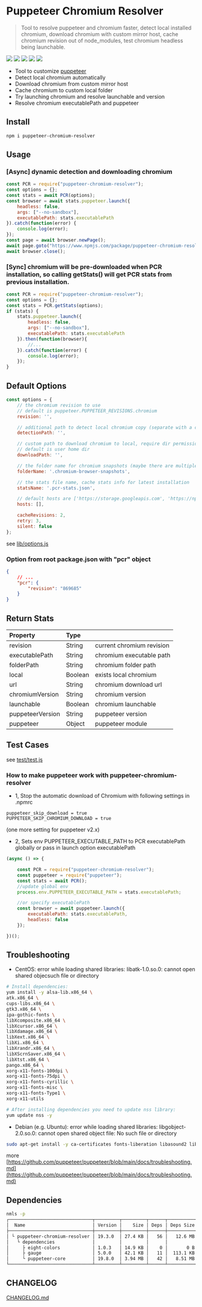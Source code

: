 
# Puppeteer Chromium Resolver
> Tool to resolve puppeteer and chromium faster, detect local installed chromium, download chromium with custom mirror host, cache chromium revision out of node_modules, test chromium headless being launchable.

![](https://img.shields.io/npm/v/puppeteer-chromium-resolver)
![](https://img.shields.io/librariesio/github/cenfun/puppeteer-chromium-resolver)
![](https://img.shields.io/librariesio/dependents/npm/puppeteer-chromium-resolver)
[![](https://badgen.net/npm/dw/puppeteer-chromium-resolver)](https://www.npmjs.com/package/puppeteer-chromium-resolver)
![](https://img.shields.io/github/license/cenfun/puppeteer-chromium-resolver)

* Tool to customize [puppeteer](https://github.com/GoogleChrome/puppeteer)
* Detect local chromium automatically
* Download chromium from custom mirror host
* Cache chromium to custom local folder
* Try launching chromium and resolve launchable and version
* Resolve chromium executablePath and puppeteer


## Install 
```sh
npm i puppeteer-chromium-resolver
```
## Usage
### [Async] dynamic detection and downloading chromium
```js
const PCR = require("puppeteer-chromium-resolver");
const options = {};
const stats = await PCR(options);
const browser = await stats.puppeteer.launch({
    headless: false,
    args: ["--no-sandbox"],
    executablePath: stats.executablePath
}).catch(function(error) {
    console.log(error);
});
const page = await browser.newPage();
await page.goto("https://www.npmjs.com/package/puppeteer-chromium-resolver");
await browser.close();
```

### [Sync] chromium will be pre-downloaded when PCR installation, so calling getStats() will get PCR stats from previous installation.
```js
const PCR = require("puppeteer-chromium-resolver");
const options = {};
const stats = PCR.getStats(options);
if (stats) {
    stats.puppeteer.launch({
        headless: false,
        args: ["--no-sandbox"],
        executablePath: stats.executablePath
    }).then(function(browser){
        //...
    }).catch(function(error) {
        console.log(error);
    });
}
```

## Default Options
```js
const options = {
    // the chromium revision to use
    // default is puppeteer.PUPPETEER_REVISIONS.chromium
    revision: '',

    // additional path to detect local chromium copy (separate with a comma if multiple paths)
    detectionPath: '',

    // custom path to download chromium to local, require dir permission: 0o777
    // default is user home dir
    downloadPath: '',

    // the folder name for chromium snapshots (maybe there are multiple versions)
    folderName: '.chromium-browser-snapshots',

    // the stats file name, cache stats info for latest installation
    statsName: '.pcr-stats.json',

    // default hosts are ['https://storage.googleapis.com', 'https://npmmirror.com/mirrors']
    hosts: [],

    cacheRevisions: 2,
    retry: 3,
    silent: false
};

```
see [lib/options.js](/lib/options.js)

### Option from root package.json with "pcr" object
```json
{
    // ...
    "pcr": {
        "revision": "869685"
    }
}
```

## Return Stats
|Property        | Type    |                          |
| :--------------| :------ | :----------------------  |
|revision        | String  |current chromium revision |
|executablePath  | String  |chromium executable path  |
|folderPath      | String  |chromium folder path      |
|local           | Boolean |exists local chromium     |
|url             | String  |chromium download url     |
|chromiumVersion | String  |chromium version          |
|launchable      | Boolean |chromium launchable       |
|puppeteerVersion| String  |puppeteer version         |
|puppeteer       | Object  |puppeteer module          |


## Test Cases
see [test/test.js](/test/test.js)

### How to make puppeteer work with puppeteer-chromium-resolver
* 1, Stop the automatic download of Chromium with following settings in .npmrc 
```
puppeteer_skip_download = true
PUPPETEER_SKIP_CHROMIUM_DOWNLOAD = true
```
(one more setting for puppeteer v2.x)

* 2, Sets env PUPPETEER_EXECUTABLE_PATH to PCR executablePath globally or pass in launch option executablePath
```js
(async () => {

    const PCR = require("puppeteer-chromium-resolver");
    const puppeteer = require("puppeteer");
    const stats = await PCR();
    //update global env
    process.env.PUPPETEER_EXECUTABLE_PATH = stats.executablePath;

    //or specify executablePath
    const browser = await puppeteer.launch({
        executablePath: stats.executablePath,
        headless: false
    });

})();
```

## Troubleshooting
- CentOS: error while loading shared libraries: libatk-1.0.so.0: cannot open shared objecsuch file or directory
```sh
# Install dependencies:
yum install -y alsa-lib.x86_64 \
atk.x86_64 \
cups-libs.x86_64 \
gtk3.x86_64 \
ipa-gothic-fonts \
libXcomposite.x86_64 \
libXcursor.x86_64 \
libXdamage.x86_64 \
libXext.x86_64 \
libXi.x86_64 \
libXrandr.x86_64 \
libXScrnSaver.x86_64 \
libXtst.x86_64 \
pango.x86_64 \
xorg-x11-fonts-100dpi \
xorg-x11-fonts-75dpi \
xorg-x11-fonts-cyrillic \
xorg-x11-fonts-misc \
xorg-x11-fonts-Type1 \
xorg-x11-utils

# After installing dependencies you need to update nss library:
yum update nss -y
```
- Debian (e.g. Ubuntu): error while loading shared libraries: libgobject-2.0.so.0: cannot open shared object file: No such file or directory
```sh
sudo apt-get install -y ca-certificates fonts-liberation libasound2 libatk-bridge2.0-0 libatk1.0-0 libc6 libcairo2 libcups2 libdbus-1-3 libexpat1 libfontconfig1 libgbm1 libgcc1 libglib2.0-0 libgtk-3-0 libnspr4 libnss3 libpango-1.0-0 libpangocairo-1.0-0 libstdc++6 libx11-6 libx11-xcb1 libxcb1 libxcomposite1 libxcursor1 libxdamage1 libxext6 libxfixes3 libxi6 libxrandr2 libxrender1 libxss1 libxtst6 lsb-release wget xdg-utils
```
more [https://github.com/puppeteer/puppeteer/blob/main/docs/troubleshooting.md](https://github.com/puppeteer/puppeteer/blob/main/docs/troubleshooting.md)

## Dependencies
```sh
nmls -p
┌───────────────────────────────┬─────────┬─────────┬──────┬───────────┬────────┐
│  Name                         │ Version │    Size │ Deps │ Deps Size │ Nested │
├───────────────────────────────┼─────────┼─────────┼──────┼───────────┼────────┤
│ └ puppeteer-chromium-resolver │ 19.3.0  │ 27.4 KB │   56 │   12.6 MB │      0 │
│   └ dependencies              │         │         │      │           │        │
│     ├ eight-colors            │ 1.0.3   │ 14.9 KB │    0 │       0 B │      0 │
│     ├ gauge                   │ 5.0.0   │ 42.1 KB │   11 │  113.1 KB │      0 │
│     └ puppeteer-core          │ 19.8.0  │ 3.94 MB │   42 │   8.51 MB │      0 │
└───────────────────────────────┴─────────┴─────────┴──────┴───────────┴────────┘
```
## CHANGELOG 
[CHANGELOG.md](CHANGELOG.md)